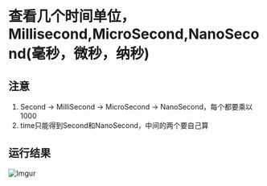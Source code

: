 # 查看几个时间单位，Millisecond,MicroSecond,NanoSecond(毫秒，微秒，纳秒)

## 注意
1. Second -> MilliSecond -> MicroSecond -> NanoSecond，每个都要乘以1000
2. time只能得到Second和NanoSecond，中间的两个要自己算

## 运行结果
![Imgur](https://i.imgur.com/AOVDcc9.png)
